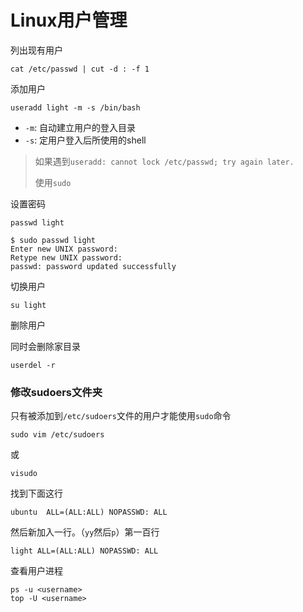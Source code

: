 # Linux用户管理

列出现有用户

```
cat /etc/passwd | cut -d : -f 1
```

添加用户

```
useradd light -m -s /bin/bash
```

- `-m`: 自动建立用户的登入目录
- `-s`: 定用户登入后所使用的shell

> 如果遇到`useradd: cannot lock /etc/passwd; try again later.`
>
> 使用`sudo`

设置密码

```
passwd light
```

```
$ sudo passwd light
Enter new UNIX password: 
Retype new UNIX password: 
passwd: password updated successfully
```

切换用户

```
su light
```

删除用户

同时会删除家目录

```
userdel -r
```

### 修改sudoers文件夹

只有被添加到`/etc/sudoers`文件的用户才能使用`sudo`命令

```
sudo vim /etc/sudoers
```

或

```
visudo
```



找到下面这行

```
ubuntu  ALL=(ALL:ALL) NOPASSWD: ALL
```

然后新加入一行。（`yy`然后`p`）第一百行

```
light ALL=(ALL:ALL) NOPASSWD: ALL
```

查看用户进程

```
ps -u <username>
top -U <username>
```

